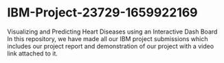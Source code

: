 # IBM-Project-23729-1659922169
Visualizing and Predicting Heart Diseases using an Interactive Dash Board
In this repository, we have made all our IBM project submissions which includes our project report and demonstration of our project with a video link attached to it.
